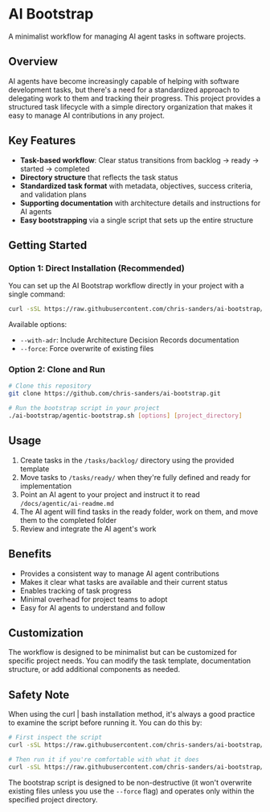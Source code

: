 # AI Bootstrap

A minimalist workflow for managing AI agent tasks in software projects.

## Overview

AI agents have become increasingly capable of helping with software development tasks, but there's a need for a standardized approach to delegating work to them and tracking their progress. This project provides a structured task lifecycle with a simple directory organization that makes it easy to manage AI contributions in any project.

## Key Features

- **Task-based workflow**: Clear status transitions from backlog → ready → started → completed
- **Directory structure** that reflects the task status
- **Standardized task format** with metadata, objectives, success criteria, and validation plans
- **Supporting documentation** with architecture details and instructions for AI agents
- **Easy bootstrapping** via a single script that sets up the entire structure

## Getting Started

### Option 1: Direct Installation (Recommended)

You can set up the AI Bootstrap workflow directly in your project with a single command:

```bash
curl -sSL https://raw.githubusercontent.com/chris-sanders/ai-bootstrap/master/agentic-bootstrap.sh | bash -s -- [options] [project_directory]
```

Available options:
- `--with-adr`: Include Architecture Decision Records documentation
- `--force`: Force overwrite of existing files

### Option 2: Clone and Run

```bash
# Clone this repository
git clone https://github.com/chris-sanders/ai-bootstrap.git

# Run the bootstrap script in your project
./ai-bootstrap/agentic-bootstrap.sh [options] [project_directory]
```

## Usage

1. Create tasks in the `/tasks/backlog/` directory using the provided template
2. Move tasks to `/tasks/ready/` when they're fully defined and ready for implementation
3. Point an AI agent to your project and instruct it to read `/docs/agentic/ai-readme.md`
4. The AI agent will find tasks in the ready folder, work on them, and move them to the completed folder
5. Review and integrate the AI agent's work

## Benefits

- Provides a consistent way to manage AI agent contributions
- Makes it clear what tasks are available and their current status
- Enables tracking of task progress
- Minimal overhead for project teams to adopt
- Easy for AI agents to understand and follow

## Customization

The workflow is designed to be minimalist but can be customized for specific project needs. You can modify the task template, documentation structure, or add additional components as needed.

## Safety Note

When using the curl | bash installation method, it's always a good practice to examine the script before running it. You can do this by:

```bash
# First inspect the script
curl -sSL https://raw.githubusercontent.com/chris-sanders/ai-bootstrap/master/agentic-bootstrap.sh | less

# Then run it if you're comfortable with what it does
curl -sSL https://raw.githubusercontent.com/chris-sanders/ai-bootstrap/master/agentic-bootstrap.sh | bash -s -- [options]
```

The bootstrap script is designed to be non-destructive (it won't overwrite existing files unless you use the `--force` flag) and operates only within the specified project directory.